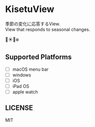 # KisetuView
季節の変化に応答するView. <br>
View that responds to seasonal changes.

🌸☀️🍁❄️

## Supported Platforms
- [ ] macOS menu bar
- [ ] windows
- [ ] iOS
- [ ] iPad OS
- [ ] apple watch

## LICENSE
MIT
